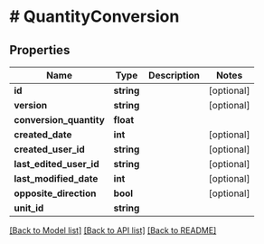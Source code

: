 # # QuantityConversion

## Properties

Name | Type | Description | Notes
------------ | ------------- | ------------- | -------------
**id** | **string** |  | [optional]
**version** | **string** |  | [optional]
**conversion_quantity** | **float** |  |
**created_date** | **int** |  | [optional]
**created_user_id** | **string** |  | [optional]
**last_edited_user_id** | **string** |  | [optional]
**last_modified_date** | **int** |  | [optional]
**opposite_direction** | **bool** |  | [optional]
**unit_id** | **string** |  |

[[Back to Model list]](../../README.md#models) [[Back to API list]](../../README.md#endpoints) [[Back to README]](../../README.md)
